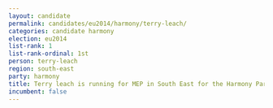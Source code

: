 ```yaml
---
layout: candidate
permalink: candidates/eu2014/harmony/terry-leach/
categories: candidate harmony
election: eu2014
list-rank: 1
list-rank-ordinal: 1st
person: terry-leach
region: south-east
party: harmony
title: Terry leach is running for MEP in South East for the Harmony Party
incumbent: false
---
```

